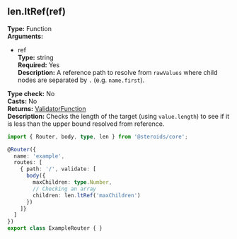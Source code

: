 ## len.ltRef(ref)

**Type:** Function  
**Arguments:**
  - ref  
    **Type:** string  
    **Required:** Yes  
    **Description:** A reference path to resolve from `rawValues` where child nodes are separated by `.` (e.g. `name.first`).

**Type check:** No  
**Casts:** No  
**Returns:** [ValidatorFunction](../router-decorator/routedefinition/validationrule/validatorfunction)  
**Description:** Checks the length of the target (using `value.length`) to see if it is less than the upper bound resolved from reference.

```ts
import { Router, body, type, len } from '@steroids/core';

@Router({
  name: 'example',
  routes: [
    { path: '/', validate: [
      body({
        maxChildren: type.Number,
        // Checking an array
        children: len.ltRef('maxChildren')
      })
    ]}
  ]
})
export class ExampleRouter { }
```
